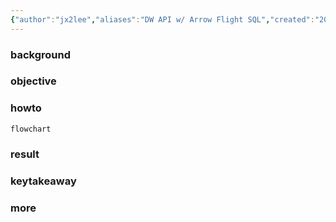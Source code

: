 ```yaml
---
{"author":"jx2lee","aliases":"DW API w/ Arrow Flight SQL","created":"2025-07-13T18:07:41.695+09:00","last-updated":"2025-07-13 18:07","tags":["api","serving","internal"],"project":{"include":false,"status":"doing","company":"Bithumb","duration":null},"dg-publish":true,"dg-home-link":false,"dg-show-local-graph":false,"dg-show-backlinks":false,"dg-show-toc":false,"dg-show-inline-title":false,"dg-show-file-tree":false,"dg-enable-search":false,"dg-link-preview":true,"dg-show-tags":false,"dg-pass-frontmatter":false,"permalink":"/career/projects/api-enhancement/","dgLinkPreview":true,"dgPassFrontmatter":true,"noteIcon":""}
---
```



### background

### objective

### howto
```mermaid
flowchart
```

### result

### keytakeaway

### more